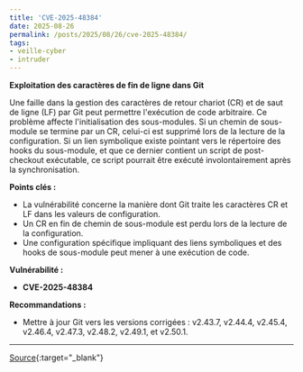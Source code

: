 ```yaml
---
title: 'CVE-2025-48384'
date: 2025-08-26
permalink: /posts/2025/08/26/cve-2025-48384/
tags:
- veille-cyber
- intruder
---
```

**Exploitation des caractères de fin de ligne dans Git**

Une faille dans la gestion des caractères de retour chariot (CR) et de saut de ligne (LF) par Git peut permettre l'exécution de code arbitraire. Ce problème affecte l'initialisation des sous-modules. Si un chemin de sous-module se termine par un CR, celui-ci est supprimé lors de la lecture de la configuration. Si un lien symbolique existe pointant vers le répertoire des hooks du sous-module, et que ce dernier contient un script de post-checkout exécutable, ce script pourrait être exécuté involontairement après la synchronisation.

**Points clés :**

*   La vulnérabilité concerne la manière dont Git traite les caractères CR et LF dans les valeurs de configuration.
*   Un CR en fin de chemin de sous-module est perdu lors de la lecture de la configuration.
*   Une configuration spécifique impliquant des liens symboliques et des hooks de sous-module peut mener à une exécution de code.

**Vulnérabilité :**

*   **CVE-2025-48384**

**Recommandations :**

*   Mettre à jour Git vers les versions corrigées : v2.43.7, v2.44.4, v2.45.4, v2.46.4, v2.47.3, v2.48.2, v2.49.1, et v2.50.1.

---
[Source](https://cvemon.intruder.io/cves/CVE-2025-48384){:target="_blank"}
